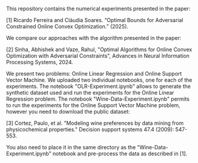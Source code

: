 This repository contains the numerical experiments presented in the paper:

[1] Ricardo Ferreira and Cláudia Soares. “Optimal Bounds for Adversarial Constrained Online Convex Optimization.” (2025).

We compare our approaches with the algorithm presented in the paper:

[2] Sinha, Abhishek and Vaze, Rahul, "Optimal Algorithms for Online Convex Optimization with Adversarial Constraints", Advances in Neural Information Processing Systems, 2024.

We present two problems: Online Linear Regression and Online Support Vector Machine. We uploaded two individual notebooks, one for each of the experiments. The notebook "OLR-Experiment.ipynb" allows to generate the synthetic dataset used and run the experiments for the Online Linear Regression problem. The notebook "Wine-Data-Experiment.ipynb" permits to run the experiments for the Online Support Vector Machine problem, however you need to download the public dataset:

[3] Cortez, Paulo, et al. "Modeling wine preferences by data mining from physicochemical properties." Decision support systems 47.4 (2009): 547-553.

You also need to place it in the same directory as the "Wine-Data-Experiment.ipynb" notebook and pre-process the data as described in [1].
